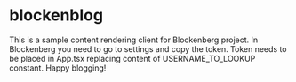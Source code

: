# blockenblog
This is a sample content rendering client for Blockenberg project. In Blockenberg you need to go to settings and copy the token. Token needs to be placed in App.tsx replacing content of USERNAME_TO_LOOKUP constant.
Happy blogging!
